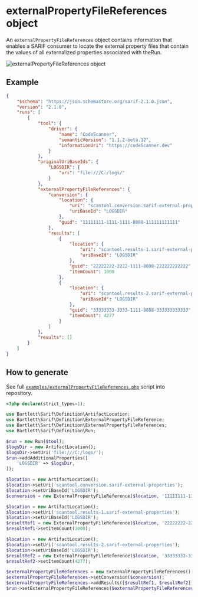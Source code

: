 <!-- markdownlint-disable MD013 -->
# externalPropertyFileReferences object

An `externalPropertyFileReferences` object contains information that enables a SARIF consumer
to locate the external property files that contain the values of all externalized properties associated with theRun.

![externalPropertyFileReferences object](../assets/images/reference-external-property-file-references.graphviz.svg)

## Example

```json
{
    "$schema": "https://json.schemastore.org/sarif-2.1.0.json",
    "version": "2.1.0",
    "runs": [
        {
            "tool": {
                "driver": {
                    "name": "CodeScanner",
                    "semanticVersion": "1.1.2-beta.12",
                    "informationUri": "https://codeScanner.dev"
                }
            },
            "originalUriBaseIds": {
                "LOGSDIR": {
                    "uri": "file:///C:/logs/"
                }
            },
            "externalPropertyFileReferences": {
                "conversion": {
                    "location": {
                        "uri": "scantool.conversion.sarif-external-properties",
                        "uriBaseId": "LOGSDIR"
                    },
                    "guid": "11111111-1111-1111-8888-111111111111"
                },
                "results": [
                    {
                        "location": {
                            "uri": "scantool.results-1.sarif-external-properties",
                            "uriBaseId": "LOGSDIR"
                        },
                        "guid": "22222222-2222-1111-8888-222222222222",
                        "itemCount": 1000
                    },
                    {
                        "location": {
                            "uri": "scantool.results-2.sarif-external-properties",
                            "uriBaseId": "LOGSDIR"
                        },
                        "guid": "33333333-3333-1111-8888-333333333333",
                        "itemCount": 4277
                    }
                ]
            },
            "results": []
        }
    ]
}
```

## How to generate

See full [`examples/externalPropertyFileReferences.php`][example-script] script into repository.

[example-script]: https://github.com/llaville/sarif-php-sdk/blob/master/examples/externalPropertyFileReferences.php

```php
<?php declare(strict_types=1);

use Bartlett\Sarif\Definition\ArtifactLocation;
use Bartlett\Sarif\Definition\ExternalPropertyFileReference;
use Bartlett\Sarif\Definition\ExternalPropertyFileReferences;
use Bartlett\Sarif\Definition\Run;

$run = new Run($tool);
$logsDir = new ArtifactLocation();
$logsDir->setUri('file:///C:/logs/');
$run->addAdditionalProperties([
    'LOGSDIR' => $logsDir,
]);

$location = new ArtifactLocation();
$location->setUri('scantool.conversion.sarif-external-properties');
$location->setUriBaseId('LOGSDIR');
$conversion = new ExternalPropertyFileReference($location, '11111111-1111-1111-8888-111111111111');

$location = new ArtifactLocation();
$location->setUri('scantool.results-1.sarif-external-properties');
$location->setUriBaseId('LOGSDIR');
$resultRef1 = new ExternalPropertyFileReference($location, '22222222-2222-1111-8888-222222222222');
$resultRef1->setItemCount(1000);

$location = new ArtifactLocation();
$location->setUri('scantool.results-2.sarif-external-properties');
$location->setUriBaseId('LOGSDIR');
$resultRef2 = new ExternalPropertyFileReference($location, '33333333-3333-1111-8888-333333333333');
$resultRef2->setItemCount(4277);

$externalPropertyFileReferences = new ExternalPropertyFileReferences();
$externalPropertyFileReferences->setConversion($conversion);
$externalPropertyFileReferences->addResults([$resultRef1, $resultRef2]);
$run->setExternalPropertyFileReferences($externalPropertyFileReferences);

```
